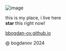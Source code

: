 ![image](https://github.com/bogdan-ov/bogdan-ov.github.io/assets/60233692/0141ea99-5706-4898-ba7c-f85dc4c5e5e5)

this is my place, i live here\
**star** this right now!

[bbogdan-ov.github.io](https://bbogdan-ov.github.io)

@ bogdanov 2024
